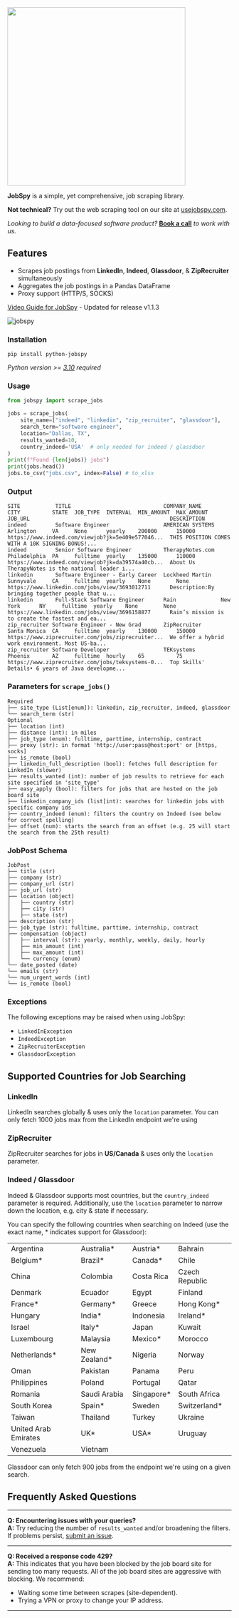 <img src="https://github.com/cullenwatson/JobSpy/assets/78247585/ae185b7e-e444-4712-8bb9-fa97f53e896b" width="400">

**JobSpy** is a simple, yet comprehensive, job scraping library.

**Not technical?** Try out the web scraping tool on our site at [usejobspy.com](https://usejobspy.com).

*Looking to build a data-focused software product?* **[Book a call](https://bunsly.com/)** *to
work with us.*

## Features

- Scrapes job postings from **LinkedIn**, **Indeed**, **Glassdoor**, & **ZipRecruiter** simultaneously
- Aggregates the job postings in a Pandas DataFrame
- Proxy support (HTTP/S, SOCKS)

[Video Guide for JobSpy](https://www.youtube.com/watch?v=RuP1HrAZnxs&pp=ygUgam9icyBzY3JhcGVyIGJvdCBsaW5rZWRpbiBpbmRlZWQ%3D) -
Updated for release v1.1.3

![jobspy](https://github.com/cullenwatson/JobSpy/assets/78247585/ec7ef355-05f6-4fd3-8161-a817e31c5c57)

### Installation

```
pip install python-jobspy
```

_Python version >= [3.10](https://www.python.org/downloads/release/python-3100/) required_

### Usage

```python
from jobspy import scrape_jobs

jobs = scrape_jobs(
    site_name=["indeed", "linkedin", "zip_recruiter", "glassdoor"],
    search_term="software engineer",
    location="Dallas, TX",
    results_wanted=10,
    country_indeed='USA'  # only needed for indeed / glassdoor
)
print(f"Found {len(jobs)} jobs")
print(jobs.head())
jobs.to_csv("jobs.csv", index=False) # to_xlsx
```

### Output

```
SITE           TITLE                             COMPANY_NAME      CITY          STATE  JOB_TYPE  INTERVAL  MIN_AMOUNT  MAX_AMOUNT  JOB_URL                                            DESCRIPTION
indeed         Software Engineer                 AMERICAN SYSTEMS  Arlington     VA     None      yearly    200000      150000      https://www.indeed.com/viewjob?jk=5e409e577046...  THIS POSITION COMES WITH A 10K SIGNING BONUS!...
indeed         Senior Software Engineer          TherapyNotes.com  Philadelphia  PA     fulltime  yearly    135000      110000      https://www.indeed.com/viewjob?jk=da39574a40cb...  About Us TherapyNotes is the national leader i...
linkedin       Software Engineer - Early Career  Lockheed Martin   Sunnyvale     CA     fulltime  yearly    None        None        https://www.linkedin.com/jobs/view/3693012711      Description:By bringing together people that u...
linkedin       Full-Stack Software Engineer      Rain              New York      NY     fulltime  yearly    None        None        https://www.linkedin.com/jobs/view/3696158877      Rain’s mission is to create the fastest and ea...
zip_recruiter Software Engineer - New Grad       ZipRecruiter      Santa Monica  CA     fulltime  yearly    130000      150000      https://www.ziprecruiter.com/jobs/ziprecruiter...  We offer a hybrid work environment. Most US-ba...
zip_recruiter Software Developer                 TEKsystems        Phoenix       AZ     fulltime  hourly    65          75          https://www.ziprecruiter.com/jobs/teksystems-0...  Top Skills' Details• 6 years of Java developme...
```

### Parameters for `scrape_jobs()`

```plaintext
Required
├── site_type (List[enum]): linkedin, zip_recruiter, indeed, glassdoor
└── search_term (str)
Optional
├── location (int)
├── distance (int): in miles
├── job_type (enum): fulltime, parttime, internship, contract
├── proxy (str): in format 'http://user:pass@host:port' or [https, socks]
├── is_remote (bool)
├── linkedin_full_description (bool): fetches full description for LinkedIn (slower)
├── results_wanted (int): number of job results to retrieve for each site specified in 'site_type'
├── easy_apply (bool): filters for jobs that are hosted on the job board site
├── linkedin_company_ids (list[int): searches for linkedin jobs with specific company ids
├── country_indeed (enum): filters the country on Indeed (see below for correct spelling)
├── offset (num): starts the search from an offset (e.g. 25 will start the search from the 25th result)
```

### JobPost Schema

```plaintext
JobPost
├── title (str)
├── company (str)
├── company_url (str)
├── job_url (str)
├── location (object)
│   ├── country (str)
│   ├── city (str)
│   ├── state (str)
├── description (str)
├── job_type (str): fulltime, parttime, internship, contract
├── compensation (object)
│   ├── interval (str): yearly, monthly, weekly, daily, hourly
│   ├── min_amount (int)
│   ├── max_amount (int)
│   └── currency (enum)
└── date_posted (date)
└── emails (str)
└── num_urgent_words (int)
└── is_remote (bool)
```

### Exceptions

The following exceptions may be raised when using JobSpy:

* `LinkedInException`
* `IndeedException`
* `ZipRecruiterException`
* `GlassdoorException`

## Supported Countries for Job Searching

### **LinkedIn**

LinkedIn searches globally & uses only the `location` parameter. You can only fetch 1000 jobs max from the LinkedIn endpoint we're using

### **ZipRecruiter**

ZipRecruiter searches for jobs in **US/Canada** & uses only the `location` parameter.

### **Indeed / Glassdoor**

Indeed & Glassdoor supports most countries, but the `country_indeed` parameter is required. Additionally, use the `location`
parameter to narrow down the location, e.g. city & state if necessary. 

You can specify the following countries when searching on Indeed (use the exact name, * indicates support for Glassdoor):

|                      |              |            |                |
|----------------------|--------------|------------|----------------|
| Argentina            | Australia*   | Austria*   | Bahrain        |
| Belgium*             | Brazil*      | Canada*    | Chile          |
| China                | Colombia     | Costa Rica | Czech Republic |
| Denmark              | Ecuador      | Egypt      | Finland        |
| France*              | Germany*     | Greece     | Hong Kong*     |
| Hungary              | India*       | Indonesia  | Ireland*       |
| Israel               | Italy*       | Japan      | Kuwait         |
| Luxembourg           | Malaysia     | Mexico*    | Morocco        |
| Netherlands*         | New Zealand* | Nigeria    | Norway         |
| Oman                 | Pakistan     | Panama     | Peru           |
| Philippines          | Poland       | Portugal   | Qatar          |
| Romania              | Saudi Arabia | Singapore* | South Africa   |
| South Korea          | Spain*       | Sweden     | Switzerland*   |
| Taiwan               | Thailand     | Turkey     | Ukraine        |
| United Arab Emirates | UK*          | USA*       | Uruguay        |
| Venezuela            | Vietnam      |            |                |


Glassdoor can only fetch 900 jobs from the endpoint we're using on a given search.
## Frequently Asked Questions

---

**Q: Encountering issues with your queries?**  
**A:** Try reducing the number of `results_wanted` and/or broadening the filters. If problems
persist, [submit an issue](https://github.com/Bunsly/JobSpy/issues).

---

**Q: Received a response code 429?**  
**A:** This indicates that you have been blocked by the job board site for sending too many requests. All of the job board sites are aggressive with blocking. We recommend:

- Waiting some time between scrapes (site-dependent).
- Trying a VPN or proxy to change your IP address.

---



  
